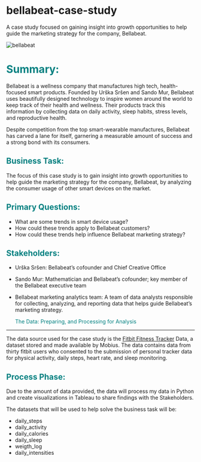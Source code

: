 # bellabeat-case-study
A case study focused on gaining insight into growth opportunities to help guide the marketing strategy for the company, Bellabeat.

![bellabeat](https://user-images.githubusercontent.com/87612999/143798675-1de98020-af43-461b-aec1-86da8a13225b.jpg)

# <span style="color:teal;">Summary:
                              

Bellabeat is a wellness company that manufactures high tech, health-focused smart products. Founded by Urška Sršen and Sando Mur, Bellabeat uses beautifully designed technology to inspire women around the world to keep track of their health and wellness. Their products track this information by collecting data on daily activity, sleep habits, stress levels, and reproductive health.

Despite competition from the top smart-wearable manufactures, Bellabeat has carved a lane for itself, garnering a measurable amount of success and a strong bond with its consumers.
  
   <span style="color:teal;"> Business Task:
 -----------------------------------------

The focus of this case study is to gain insight into growth opportunities to help guide the marketing strategy for the company, Bellabeat, by analyzing the consumer usage of other smart devices on the market.
     
<span style="color:teal;">Primary Questions:
--------------------------------------------

* What are some trends in smart device usage? 
* How could these trends apply to Bellabeat customers? 
* How could these trends help influence Bellabeat marketing strategy? 

  
<span style="color:teal;">Stakeholders:
---------------------------------------
    
* Urška Sršen: Bellabeat’s cofounder and Chief Creative Office
* Sando Mur: Mathematician and Bellabeat’s cofounder; key member of the Bellabeat executive team
* Bellabeat marketing analytics team: A team of data analysts responsible for collecting, analyzing, and reporting data that helps guide Bellabeat’s marketing strategy.
  
  <span style="color:teal;">The Data: Preparing, and Processing for Analysis
--------------------------------------------------------------------------

The data source used for the case study is the [Fitbit Fitness Tracker](https://www.kaggle.com/arashnic/fitbit) Data, a dataset stored and made available by Mobius. 
The data contains data from thirty fitbit users who consented to the submission of personal tracker 
data for physical activity, daily steps, heart rate, and sleep monitoring.

<span style="color:teal;"> Process Phase:
-----------------------------------------

Due to the amount of data provided, the data will process my data in Python and create visualizations in Tableau to share findings with the Stakeholders.

The datasets that will be used to help solve the business task will be:
* daily_steps
* daily_activity
* daily_calories
* daily_sleep
* weigth_log     
* daily_intensities
  
